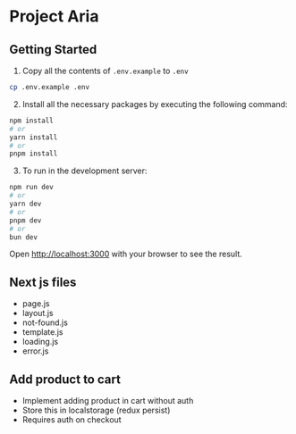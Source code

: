 # Project Aria

## Getting Started
1. Copy all the contents of `.env.example` to `.env`

```bash
cp .env.example .env
```

2. Install all the necessary packages by executing the following command:

```bash
npm install
# or
yarn install
# or
pnpm install
```

3. To run in the development server:

```bash
npm run dev
# or
yarn dev
# or
pnpm dev
# or
bun dev
```

Open [http://localhost:3000](http://localhost:3000) with your browser to see the result.

## Next js files
- page.js
- layout.js
- not-found.js
- template.js
- loading.js
- error.js

## Add product to cart
- Implement adding product in cart without auth
- Store this in localstorage (redux persist)
- Requires auth on checkout
